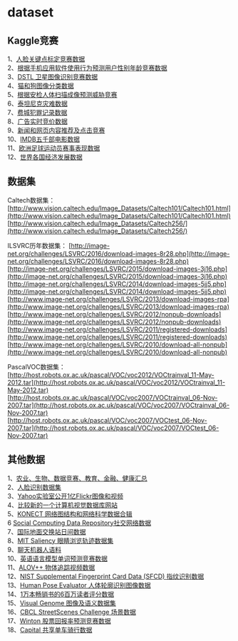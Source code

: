 dataset
===

Kaggle竞赛
---
1、[人脸关键点标定竞赛数据](https://www.kaggle.com/c/facial-keypoints-detection)<br/>
2、[根据手机应用软件使用行为预测用户性别年龄竞赛数据](http://dataju.cn/Dataju/web/datasetInstanceDetail/332)<br/>
3、[DSTL 卫星图像识别竞赛数据](https://www.kaggle.com/c/dstl-satellite-imagery-feature-detection)<br/>
4、[猫和狗图像分类数据](https://www.kaggle.com/c/dogs-vs-cats-redux-kernels-edition)<br/>
5、[根据安检人体扫描成像预测威胁竞赛](https://www.kaggle.com/c/passenger-screening-algorithm-challenge)<br/>
6、[泰坦尼克灾难数据](https://www.kaggle.com/c/titanic)<br/>
7、[费城犯罪记录数据](https://www.kaggle.com/mchirico/philadelphiacrimedata)<br/>
8、[广告实时竞价数据](https://www.kaggle.com/zurfer/rtb)<br/>
9、[新闻和网页内容推荐及点击竞赛](https://www.kaggle.com/c/outbrain-click-prediction)<br/>
10、[IMDB五千部电影数据](https://www.kaggle.com/deepmatrix/imdb-5000-movie-dataset)<br/>
11、[欧洲足球运动员赛事表现数据](https://www.kaggle.com/hugomathien/soccer)<br/>
12、[世界各国经济发展数据](https://www.kaggle.com/worldbank/world-development-indicators)<br/>

数据集
---
Caltech数据集：<br/>
[http://www.vision.caltech.edu/Image_Datasets/Caltech101/Caltech101.html](http://www.vision.caltech.edu/Image_Datasets/Caltech101/Caltech101.html)<br/>
[http://www.vision.caltech.edu/Image_Datasets/Caltech256/](http://www.vision.caltech.edu/Image_Datasets/Caltech256/)<br/>

ILSVRC历年数据集：
[http://image-net.org/challenges/LSVRC/2016/download-images-8r28.php](http://image-net.org/challenges/LSVRC/2016/download-images-8r28.php)<br/>
[http://image-net.org/challenges/LSVRC/2015/download-images-3j16.php](http://image-net.org/challenges/LSVRC/2015/download-images-3j16.php)<br/>
[http://image-net.org/challenges/LSVRC/2014/download-images-5jj5.php](http://image-net.org/challenges/LSVRC/2014/download-images-5jj5.php)<br/>
[http://www.image-net.org/challenges/LSVRC/2013/download-images-rpa](http://www.image-net.org/challenges/LSVRC/2013/download-images-rpa)<br/>
[http://www.image-net.org/challenges/LSVRC/2012/nonpub-downloads](http://www.image-net.org/challenges/LSVRC/2012/nonpub-downloads)<br/>
[http://www.image-net.org/challenges/LSVRC/2011/registered-downloads](http://www.image-net.org/challenges/LSVRC/2011/registered-downloads)<br/>
[http://www.image-net.org/challenges/LSVRC/2010/download-all-nonpub](http://www.image-net.org/challenges/LSVRC/2010/download-all-nonpub)<br/>

PascalVOC数据集：
[http://host.robots.ox.ac.uk/pascal/VOC/voc2012/VOCtrainval_11-May-2012.tar](http://host.robots.ox.ac.uk/pascal/VOC/voc2012/VOCtrainval_11-May-2012.tar)<br/>
[http://host.robots.ox.ac.uk/pascal/VOC/voc2007/VOCtrainval_06-Nov-2007.tar](http://host.robots.ox.ac.uk/pascal/VOC/voc2007/VOCtrainval_06-Nov-2007.tar)<br/>
[http://host.robots.ox.ac.uk/pascal/VOC/voc2007/VOCtest_06-Nov-2007.tar](http://host.robots.ox.ac.uk/pascal/VOC/voc2007/VOCtest_06-Nov-2007.tar)<br/>

其他数据
---
1、[农业、生物、数据竞赛、教育、金融、健康汇总](https://github.com/awesomedata/awesome-public-datasets)<br/>
2、[人脸识别数据集](http://www.face-rec.org/databases/)<br/>
3、[Yahoo实验室公开1亿Flickr图像和视频](http://yahoolabs.tumblr.com/post/89783581601/one-hundred-million-creative-commons-flickr-images-for)<br/>
4、[比较新的一个计算机视觉数据库网站](http://riemenschneider.hayko.at/vision/dataset/)<br/>
5、[KONECT 网络图结构和网络科学数据合辑](http://konect.uni-koblenz.de/)<br/>
6 [Social Computing Data Repository社交网络数据](http://socialcomputing.asu.edu/)<br/>
7、[国际地面交换站日间数据](http://data.cma.cn/)<br/>
8、[MIT Saliency 眼睛浏览轨迹数据集](http://saliency.mit.edu/)<br/>
9、[聊天机器人语料](https://github.com/candlewill/Dialog_Corpus)<br/>
10、[英语语言模型单词预测竞赛数据](https://www.kaggle.com/c/billion-word-imputation/data)<br/>
11、[ALOV++ 物体追踪视频数据](http://crcv.ucf.edu/data/ALOV++/)<br/>
12、[NIST Supplemental Fingerprint Card Data (SFCD) 指纹识别数据](https://www.nist.gov/property-fieldsection/nist-special-database-10)<br/>
13、[Human Pose Evaluator 人体轮廓识别图像数据](http://www.robots.ox.ac.uk/~vgg/data/pose_evaluation/)<br/>
14、[1万本畅销书的6百万读者评分数据](https://github.com/zygmuntz/goodbooks-10k)<br/>
15、[Visual Genome 图像及语义数据集](http://visualgenome.org/)<br/>
16、[CBCL StreetScenes Challenge 场景数据](http://cbcl.mit.edu/software-datasets/streetscenes/)<br/>
17、[Winton 股票回报率预测竞赛数据](https://www.kaggle.com/c/the-winton-stock-market-challenge)<br/>
18、[Capital 共享单车骑行数据](https://www.capitalbikeshare.com/system-data)<br/>
